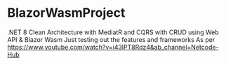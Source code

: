 # BlazorWasmProject
 .NET 8 Clean Architecture with MediatR and CQRS with CRUD using Web API & Blazor Wasm
Just testing out the features and frameworks
As per https://www.youtube.com/watch?v=i43lPT8Rdz4&ab_channel=Netcode-Hub
